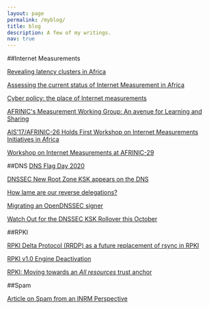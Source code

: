 ```yaml
---
layout: page
permalink: /myblog/
title: blog
description: A few of my writings. 
nav: true
---
```


##Internet Measurements

[Revealing latency clusters in Africa](https://www.afrinic.net/blog/333-revealing-latency-clusters-in-africa)

[Assessing the current status of Internet Measurement in Africa](https://www.afrinic.net/blog/421-africa-internet-measurement-awareness-survey)

[Cyber policy: the place of Internet measurements](https://www.afrinic.net/blog/307-cyber-policy-the-place-of-internet-measurements)

[AFRINIC's Measurement Working Group: An avenue for Learning and Sharing](https://www.afrinic.net/blog/477-afrinic-s-measurement-working-group-an-avenue-for-learning-and-sharing)

[AIS'17/AFRINIC-26 Holds First Workshop on Internet Measurements Initiatives in Africa](https://www.afrinic.net/blog/243-ais-17-afrinic-26-holds-first-workshop-on-internet-measurements-initiatives-in-africa)

[Workshop on Internet Measurements at AFRINIC-29](https://www.afrinic.net/blog/413-workshop-on-internet-measurements-at-afrinic-29)

##DNS
[DNS Flag Day 2020](https://afrinic.net/20201001-dns-flag-day-2020)

[DNSSEC New Root Zone KSK appears on the DNS](https://www.afrinic.net/blog/265-dnssec-new-root-zone-ksk-appears-on-the-dns)

[How lame are our reverse delegations?](https://www.afrinic.net/blog/165-how-lame-are-our-reverse-delegations)	

[Migrating an OpenDNSSEC signer](https://www.afrinic.net/blog/67-migrating-an-opendnssec-signer)

[Watch Out for the DNSSEC KSK Rollover this October](https://www.afrinic.net/blog/357-11-october-2018-dnssec-ksk-rollover-flag-day)

##RPKI

[RPKI Delta Protocol (RRDP) as a future replacement of rsync in RPKI](https://www.afrinic.net/blog/495-rpki-delta-protocol-rrdp-as-a-future-replacement-of-rsync-in-rpki)
																
[RPKI v1.0 Engine Deactivation](https://www.afrinic.net/blog/43-rpki-v1-0-engine-deactivation)		

					
[RPKI: Moving towards an *All resources* trust anchor](https://www.afrinic.net/blog/287-rpki-moving-towards-an-all-resources-trust-anchor)												

##Spam

[Article on Spam from an INRM Perspective](https://www.afrinic.net/blog/6-afrinic-publishes-an-article-on-spam-from-an-rir-perspective)
											
					
							


												

													
	

									
									

			
												